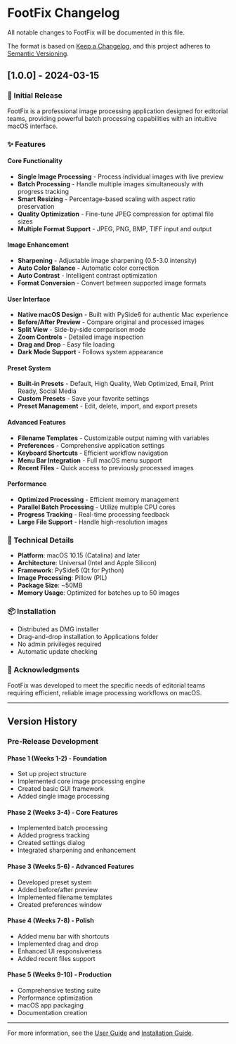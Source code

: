 # FootFix Changelog

All notable changes to FootFix will be documented in this file.

The format is based on [Keep a Changelog](https://keepachangelog.com/en/1.0.0/),
and this project adheres to [Semantic Versioning](https://semver.org/spec/v2.0.0.html).

## [1.0.0] - 2024-03-15

### 🎉 Initial Release

FootFix is a professional image processing application designed for editorial teams, providing powerful batch processing capabilities with an intuitive macOS interface.

### ✨ Features

#### Core Functionality
- **Single Image Processing** - Process individual images with live preview
- **Batch Processing** - Handle multiple images simultaneously with progress tracking
- **Smart Resizing** - Percentage-based scaling with aspect ratio preservation
- **Quality Optimization** - Fine-tune JPEG compression for optimal file sizes
- **Multiple Format Support** - JPEG, PNG, BMP, TIFF input and output

#### Image Enhancement
- **Sharpening** - Adjustable image sharpening (0.5-3.0 intensity)
- **Auto Color Balance** - Automatic color correction
- **Auto Contrast** - Intelligent contrast optimization
- **Format Conversion** - Convert between supported image formats

#### User Interface
- **Native macOS Design** - Built with PySide6 for authentic Mac experience
- **Before/After Preview** - Compare original and processed images
- **Split View** - Side-by-side comparison mode
- **Zoom Controls** - Detailed image inspection
- **Drag and Drop** - Easy file loading
- **Dark Mode Support** - Follows system appearance

#### Preset System
- **Built-in Presets** - Default, High Quality, Web Optimized, Email, Print Ready, Social Media
- **Custom Presets** - Save your favorite settings
- **Preset Management** - Edit, delete, import, and export presets

#### Advanced Features
- **Filename Templates** - Customizable output naming with variables
- **Preferences** - Comprehensive application settings
- **Keyboard Shortcuts** - Efficient workflow navigation
- **Menu Bar Integration** - Full macOS menu support
- **Recent Files** - Quick access to previously processed images

#### Performance
- **Optimized Processing** - Efficient memory management
- **Parallel Batch Processing** - Utilize multiple CPU cores
- **Progress Tracking** - Real-time processing feedback
- **Large File Support** - Handle high-resolution images

### 🔧 Technical Details

- **Platform**: macOS 10.15 (Catalina) and later
- **Architecture**: Universal (Intel and Apple Silicon)
- **Framework**: PySide6 (Qt for Python)
- **Image Processing**: Pillow (PIL)
- **Package Size**: ~50MB
- **Memory Usage**: Optimized for batches up to 50 images

### 📦 Installation

- Distributed as DMG installer
- Drag-and-drop installation to Applications folder
- No admin privileges required
- Automatic update checking

### 🙏 Acknowledgments

FootFix was developed to meet the specific needs of editorial teams requiring efficient, reliable image processing workflows on macOS.

---

## Version History

### Pre-Release Development

#### Phase 1 (Weeks 1-2) - Foundation
- Set up project structure
- Implemented core image processing engine
- Created basic GUI framework
- Added single image processing

#### Phase 2 (Weeks 3-4) - Core Features
- Implemented batch processing
- Added progress tracking
- Created settings dialog
- Integrated sharpening and enhancement

#### Phase 3 (Weeks 5-6) - Advanced Features
- Developed preset system
- Added before/after preview
- Implemented filename templates
- Created preferences window

#### Phase 4 (Weeks 7-8) - Polish
- Added menu bar with shortcuts
- Implemented drag and drop
- Enhanced UI responsiveness
- Added recent files support

#### Phase 5 (Weeks 9-10) - Production
- Comprehensive testing suite
- Performance optimization
- macOS app packaging
- Documentation creation

---

For more information, see the [User Guide](USER_GUIDE.md) and [Installation Guide](INSTALLATION.md).